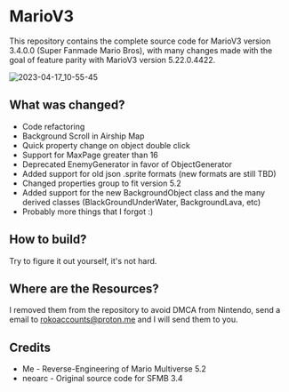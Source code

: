 # MarioV3
This repository contains the complete source code for MarioV3 version 3.4.0.0 (Super Fanmade Mario Bros), with many changes made with the goal of feature parity with MarioV3 version 5.22.0.4422.

![2023-04-17_10-55-45](https://user-images.githubusercontent.com/130991082/232506040-0125d30b-8e82-4bdc-ad33-097fd45b6099.png)

## What was changed?

- Code refactoring
- Background Scroll in Airship Map
- Quick property change on object double click
- Support for MaxPage greater than 16
- Deprecated EnemyGenerator in favor of ObjectGenerator
- Added support for old json .sprite formats (new formats are still TBD)
- Changed properties group to fit version 5.2
- Added support for the new BackgroundObject class and the many derived classes (BlackGroundUnderWater, BackgroundLava, etc)
- Probably more things that I forgot :)

## How to build?

Try to figure it out yourself, it's not hard.

## Where are the Resources?

I removed them from the repository to avoid DMCA from Nintendo, send a email to rokoaccounts@proton.me and I will send them to you.

## Credits

- Me - Reverse-Engineering of Mario Multiverse 5.2
- neoarc - Original source code for SFMB 3.4
